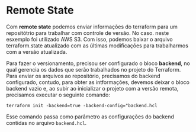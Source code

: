 # Remote State   

Com __remote state__ podemos enviar informações do terraform para um repositótrio para trabalhar com controle de versão. No caso. neste esxemplo foi utilizado AWS S3. Com isso, podemos baixar o arquivo terraform.state atualizado com as últimas modificações para trabalharmos com a versão atualizada.

Para fazer o versionamento, precisou ser configurado o bloco __backend__, no qual gerencia os dados que serão trabalhados no projeto do Terraform. Para enviar os arquivos ao repositório, precisamos do backend configurado, contudo, para obter as intformações, devemos deixar o bloco backend vazio e, ao subir ao inicializar o projeto com a versão remota, precisamos executar o seguinte comando:   

`terraform init -backend=true -backend-config="backend.hcl`   

Esse comando passa como parâmetro as configurações do backend contidas no arquivo `backend.hcl`.  